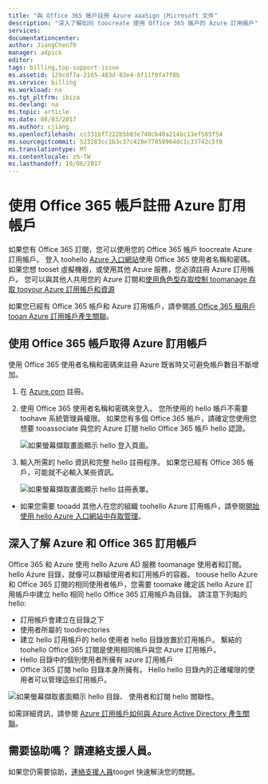 ```yaml
---
title: "與 Office 365 帳戶註冊 Azure aaaSign |Microsoft 文件"
description: "深入了解如何 toocreate 使用 Office 365 帳戶的 Azure 訂用帳戶"
services: 
documentationcenter: 
author: JiangChen79
manager: adpick
editor: 
tags: billing,top-support-issue
ms.assetid: 129cdf7a-2165-483d-83e4-8f11f0fa7f8b
ms.service: billing
ms.workload: na
ms.tgt_pltfrm: ibiza
ms.devlang: na
ms.topic: article
ms.date: 08/03/2017
ms.author: cjiang
ms.openlocfilehash: cc331bf7222b5b03e740cb40a214bc13ef585f54
ms.sourcegitcommit: 523283cc1b3c37c428e77850964dc1c33742c5f0
ms.translationtype: MT
ms.contentlocale: zh-TW
ms.lasthandoff: 10/06/2017
---
```

# <a name="sign-up-for-an-azure-subscription-with-your-office-365-account"></a>使用 Office 365 帳戶註冊 Azure 訂用帳戶
如果您有 Office 365 訂閱，您可以使用您的 Office 365 帳戶 toocreate Azure 訂用帳戶。 登入 toohello [Azure 入口網站](https://portal.azure.com/)使用 Office 365 使用者名稱和密碼。 如果您想 tooset 虛擬機器，或使用其他 Azure 服務，您必須註冊 Azure 訂用帳戶。 您可以與其他人共用您的 Azure 訂閱和[使用角色型存取控制 toomanage 存取 tooyour Azure 訂用帳戶和資源](https://docs.microsoft.com/azure/active-directory/role-based-access-control-configure)

如果您已經有 Office 365 帳戶和 Azure 訂用帳戶，請參閱[將 Office 365 租用戶 tooan Azure 訂用帳戶產生關聯](billing-add-office-365-tenant-to-azure-subscription.md)。

## <a name="get-an-azure-subscription-using-your-office-365-account"></a>使用 Office 365 帳戶取得 Azure 訂用帳戶

使用 Office 365 使用者名稱和密碼來註冊 Azure 既省時又可避免帳戶數目不斷增加。 

1. 在 [Azure.com](https://account.azure.com/signup?offer=MS-AZR-0044p&appId=docs) 註冊。 
2. 使用 Office 365 使用者名稱和密碼來登入。 您所使用的 hello 帳戶不需要 toohave 系統管理員權限。 如果您有多個 Office 365 帳戶，請確定您使用您想要 tooassociate 與您的 Azure 訂閱 hello Office 365 帳戶 hello 認證。 

   ![如果螢幕擷取畫面顯示 hello 登入頁面。](./media/billing-use-existing-office-365-account-azure-subscription/billing-sign-in-with-office-365-account.png)

3. 輸入所需的 hello 資訊和完整 hello 註冊程序。 如果您已經有 Office 365 帳戶，可能就不必輸入某些資訊。

    ![如果螢幕擷取畫面顯示 hello 註冊表單。](./media/billing-use-existing-office-365-account-azure-subscription/billing-azure-sign-up-fill-information.png)

- 如果您需要 tooadd 其他人在您的組織 toohello Azure 訂用帳戶，請參閱[開始使用 hello Azure 入口網站中存取管理](../active-directory/role-based-access-control-what-is.md)。 

## <a id="more-about-subs">深入了解 Azure 和 Office 365 訂用帳戶</a>
Office 365 和 Azure 使用 hello Azure AD 服務 toomanage 使用者和訂閱。 hello Azure 目錄，就像可以群組使用者和訂用帳戶的容器。 toouse hello Azure 和 Office 365 訂閱的相同使用者帳戶，您需要 toomake 確定該 hello Azure 訂用帳戶中建立 hello 相同 hello Office 365 訂用帳戶為目錄。 請注意下列點的 hello:

* 訂用帳戶會建立在目錄之下
* 使用者所屬的 toodirectories
* 建立 hello 訂用帳戶的 hello 使用者 hello 目錄放置於訂用帳戶。 繫結的 toohello Office 365 訂閱是使用相同帳戶與您 Azure 訂用帳戶。
* Hello 目錄中的個別使用者所擁有 azure 訂用帳戶
* Office 365 訂閱 hello 目錄本身所擁有。 Hello hello 目錄內的正確權限的使用者可以管理這些訂用帳戶。

![如果螢幕擷取畫面顯示 hello 目錄、 使用者和訂閱 hello 關聯性。](./media/billing-use-existing-office-365-account-azure-subscription/19-background-information.png)

如需詳細資訊，請參閱 [Azure 訂用帳戶如何與 Azure Active Directory 產生關聯](../active-directory/active-directory-how-subscriptions-associated-directory.md)。

## <a name="need-help-contact-support"></a>需要協助嗎？ 請連絡支援人員。
如果您仍需要協助，[連絡支援人員](https://portal.azure.com/?#blade/Microsoft_Azure_Support/HelpAndSupportBlade)tooget 快速解決您的問題。 
